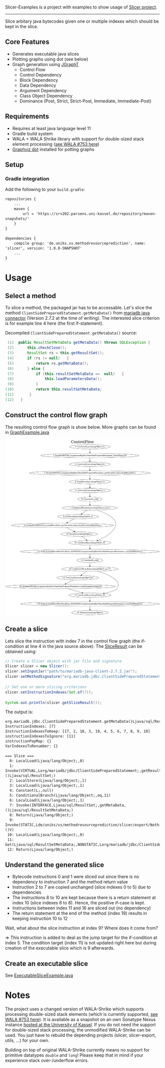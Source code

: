 Slicer-Examples is a project with examples to show usage of [Slicer project](https://github.com/MethodResourcePrediction/Slicer).

---

Slice arbitary java bytecodes given one or multiple indexes which should be kept in the slice.

## Core Features

* Generates executable java slices
* Plotting graphs using dot (see below)
* Graph generation using [JGraphT](https://github.com/jgrapht/jgrapht)
	- Control Flow
	- Control Dependency
	- Block Dependency
	- Data Dependency
	- Argument Dependency
	- Class Object Dependency
	- Dominance (Post, Strict, Strict-Post, Immediate, Immediate-Post)

## Requirements

* Requires at least java language level 11
* Gradle build system
* WALA + WALA Shrike library with support for double-sized stack element processing ([see WALA #753 here](https://github.com/wala/WALA/issues/753))
* [Graphviz dot](https://gitlab.com/graphviz/graphviz/)   installed for potting graphs

## Setup



### Gradle integration

Add the following to your `build.gradle`:

    repositories {
        ...
        maven {
            url = 'https://srv202.parsens.uni-kassel.de/repository/maven-snapshots/'
        }
    }
	
	dependencies {
	    compile group: 'de.uniks.vs.methodresourceprediction', name: 'slicer', version: '1.0.0-SNAPSHOT'
		...
	}

# Usage

## Select a method

To slice a method, the packaged jar has to be accessable. Let's slice the method `ClientSidePreparedStatement.getMetaData()` from [mariadb java connector](https://downloads.mariadb.org/connector-java/) (Version 2.7.2 at the time of writing). The interested slice criterion is for example line 4 here (the first if-statement).

Decompiled `ClientSidePreparedStatement.getMetaData()` source:

```java
 (1)  public ResultSetMetaData getMetaData() throws SQLException {
 (2)      this.checkClose();
 (3)      ResultSet rs = this.getResultSet();
 (4)      if (rs != null)   {
 (5)          return rs.getMetaData();
 (6)      } else {
 (7)          if (this.resultSetMetaData ==  null)   {
 (8)              this.loadParametersData();
 (9)          }
(10)          return this.resultSetMetaData;
(11)       }
(12)   }
```

## Construct the control flow graph

The resulting control flow graph is show below. More graphs can be found in [GraphExample.java](https://github.com/MethodResourcePrediction/Slicer-Examples/tree/master/src/main/java/de/uniks/methodresourceprediction/slicer/examples/GraphExample.java)

<img src="doc/ClientSidePreparedStatement-getMetaData-cfg.png" alt="ClientSidePreparedStatement.getMetaData() - Control Flow Graph" width="700"/>

## Create a slice

Lets slice the instruction with index 7 in the control flow graph (the if-condition at line 4 in the java source above). The [SliceResult](https://github.com/MethodResourcePrediction/Slicer/blob/master/src/main/java/de/uniks/vs/methodresourceprediction/slicer/SliceResult.java) can be obtained using:

```java
// Create a Slicer object with jar file and signature
Slicer slicer = new Slicer();
slicer.setInputJar("path/to/mariadb-java-client-2.7.2.jar");
slicer.setMethodSignature("org.mariadb.jdbc.ClientSidePreparedStatement.getMetaData()Ljava/sql/ResultSetMetaData;");

// Set one or more slicing criterions
slicer.setInstructionIndexes(Set.of(7));

System.out.println(slicer.getSliceResult());
```

The output is:

	org.mariadb.jdbc.ClientSidePreparedStatement.getMetaData()Ljava/sql/ResultSetMetaData;
	InstructionIndexes: [7]
	InstructionIndexesToKeep: [17, 2, 18, 3, 19, 4, 5, 6, 7, 8, 9, 10]
	instructionIndexesToIgnore: [11]
	instructionPopMap: {}
	VarIndexesToRenumber: {}
	
	=== Slice ===
	  0: LocalLoad(Ljava/lang/Object;,0)
	  1: Invoke(VIRTUAL,Lorg/mariadb/jdbc/ClientSidePreparedStatement;,getResultSet,()Ljava/sql/ResultSet;)
	  2: LocalStore(Ljava/lang/Object;,1)
	  3: LocalLoad(Ljava/lang/Object;,1)
	  4: Constant(L;,null)
	  5: ConditionalBranch(Ljava/lang/Object;,eq,11)
	  6: LocalLoad(Ljava/lang/Object;,1)
	  7: Invoke(INTERFACE,Ljava/sql/ResultSet;,getMetaData,()Ljava/sql/ResultSetMetaData;)
	  8: Return(Ljava/lang/Object;)
	  9: Invoke(STATIC,Lde/uniks/vs/methodresourceprediction/slicer/export/Nothing;,doNothing,()V)
	 10: LocalLoad(Ljava/lang/Object;,0)
	 11: Get(Ljava/sql/ResultSetMetaData;,NONSTATIC,Lorg/mariadb/jdbc/ClientSidePreparedStatement;,resultSetMetaData)
	 12: Return(Ljava/lang/Object;)

## Understand the generated slice

* Bytecode instructions 0 and 1 were sliced out since there is no dependency to instruction 7 and the method return value
* Instruction 2 to 7 are copied unchanged (slice indexes 0 to 5) due to dependencies
* The instructions 8 to 10 are kept because there is a return statement at index 10 (slice indexes 6 to 8). Hence, the positive if-case is kept.
* Instructions between index 11 and 16 are sliced out (no dependency)
* The return statement at the end of the method (index 19) results in keeping instruction 10 to 12

Wait, what about the slice instruction at index 9? Where does it come from?

=> This instruction is added to deal as the jump target for the if-condition at index 5. The condition target (index 11) is not updated right here but during creation of the executable slice which is 9 afterwards.

## Create an executable slice

See [ExecutableSliceExample.java](https://github.com/MethodResourcePrediction/Slicer-Examples/tree/master/src/main/java/de/uniks/methodresourceprediction/slicer/examples/ExecutableSliceExample.java)

# Notes

The project uses a changed version of WALA-Shrike which supports processing double-sized stack elements (which is currently supported, [see WALA #753 here](https://github.com/wala/WALA/issues/753)). It is available as a snapshot on an own Sonatype Nexus instance [hosted at the University of Kassel](https://srv202.parsens.uni-kassel.de/). If you do not need the support for double-sized stack processing, the unmodified WALA-Shrike can be used. You just have to rebuild the depending projects (slicer, slicer-export, utils, ...) for your own.

Building on top of original WALA-Shrike currently means no support for primitive datatypes `double` and `long`! Please keep that in mind if your experience stack over-/underflow errors.






